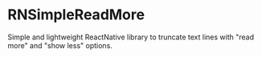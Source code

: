 # RNSimpleReadMore
Simple and lightweight ReactNative library to truncate text lines with "read more" and "show less" options.
